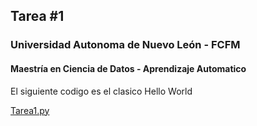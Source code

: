 ## Tarea #1
### Universidad Autonoma de Nuevo León - FCFM
#### Maestría en Ciencia de Datos - Aprendizaje Automatico

El siguiente codigo es el clasico Hello World

[Tarea1.py](Tarea1.ipynb)
